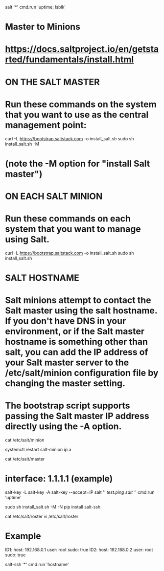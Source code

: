 salt '*' cmd.run 'uptime; lsblk'
# Master to Minions

# https://docs.saltproject.io/en/getstarted/fundamentals/install.html

# ON THE SALT MASTER
# Run these commands on the system that you want to use as the central management point:
curl -L https://bootstrap.saltstack.com -o install_salt.sh
sudo sh install_salt.sh -M
# (note the -M option for "install Salt master")

# ON EACH SALT MINION
# Run these commands on each system that you want to manage using Salt.
curl -L https://bootstrap.saltstack.com -o install_salt.sh
sudo sh install_salt.sh

# SALT HOSTNAME
# Salt minions attempt to contact the Salt master using the salt hostname. If you don't have DNS in your environment, or if the Salt master hostname is something other than salt, you can add the IP address of your Salt master server to the /etc/salt/minion configuration file by changing the master setting.
# The bootstrap script supports passing the Salt master IP address directly using the -A option.
cat /etc/salt/minion

systemctl restart salt-minion
ip a

cat /etc/salt/master
# interface: 1.1.1.1 (example)
salt-key -L
salt-key -A
salt-key --accept=IP
salt '*' test.ping
salt '*' cmd.run 'uptime'

sudo sh install_salt.sh -M -N
pip install salt-ssh

cat /etc/salt/roster
vi /etc/salt/roster
# Example
ID1:
  host: 192.168.0.1
  user: root
  sudo: true
ID2:
  host: 192.168.0.2
  user: root
  sudo: true

salt-ssh '*' cmd.run 'hostname'
